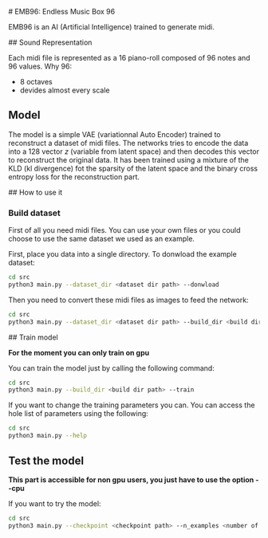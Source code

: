 # EMB96: Endless Music Box 96

EMB96 is an AI (Artificial Intelligence) trained to generate midi.


## Sound Representation

Each midi file is represented as a 16 piano-roll composed of 96 notes and 96 values.
Why 96:
  * 8 octaves
  * devides almost every scale


## Model

The model is a simple VAE (variationnal Auto Encoder) trained to reconstruct a dataset of midi files.
The networks tries to encode the data into a 128 vector $z$ (variable from latent space) and then decodes this vector to reconstruct the original data.
It has been trained using a mixture of the KLD (kl divergence) fot the sparsity of the latent space and the binary cross entropy loss for the reconstruction part.


## How to use it

### Build dataset

First of all you need midi files. You can use your own files or you could choose to use the same dataset we used as an example.

First, place you data into a single directory.
To donwload the example dataset:

```bash
cd src
python3 main.py --dataset_dir <dataset dir path> --donwload
```

Then you need to convert these midi files as images to feed the network:

```bash
cd src
python3 main.py --dataset_dir <dataset dir path> --build_dir <build dir path> --build
```

## Train model

**For the moment you can only train on gpu**

You can train the model just by calling the following command:

```bash
cd src
python3 main.py --build_dir <build dir path> --train
```

If you want to change the training parameters you can. You can access the hole list of parameters using the following:

```bash
cd src
python3 main.py --help
```

## Test the model

**This part is accessible for non gpu users, you just have to use the option --cpu**

If you want to try the model:

```bash
cd src
python3 main.py --checkpoint <checkpoint path> --n_examples <number of generated midi files> --output_dir <output directory> --test
```
